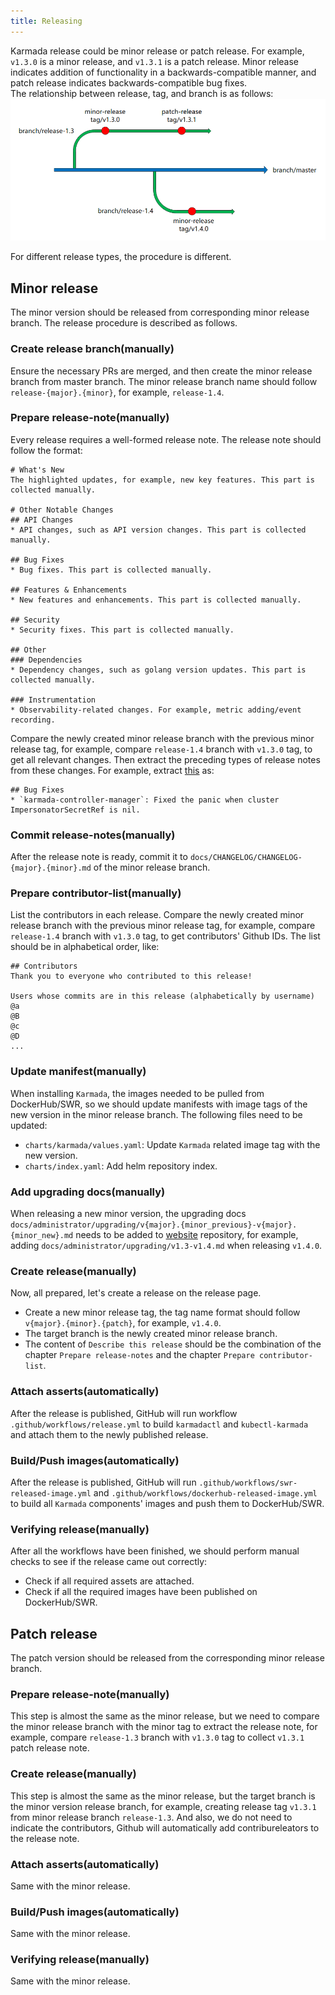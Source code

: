 ```yaml
---
title: Releasing
---
```


Karmada release could be minor release or patch release. For example, `v1.3.0` is a minor release, and `v1.3.1` is a patch release. Minor release indicates addition of functionality in a backwards-compatible manner, and patch release indicates backwards-compatible bug fixes.  
 The relationship between release, tag, and branch is as follows:
![img](../resources/developers/releasing.png)

For different release types, the procedure is different.

## Minor release
The minor version should be released from corresponding minor release branch. The release procedure is described as follows.

### Create release branch(manually)
Ensure the necessary PRs are merged, and then create the minor release branch from master branch. The minor release branch name should follow `release-{major}.{minor}`, for example, `release-1.4`.  

### Prepare release-note(manually)
Every release requires a well-formed release note. The release note should follow the format:
```text
# What's New
The highlighted updates, for example, new key features. This part is collected manually.

# Other Notable Changes
## API Changes
* API changes, such as API version changes. This part is collected manually.

## Bug Fixes
* Bug fixes. This part is collected manually.

## Features & Enhancements
* New features and enhancements. This part is collected manually.

## Security
* Security fixes. This part is collected manually.

## Other
### Dependencies
* Dependency changes, such as golang version updates. This part is collected manually.

### Instrumentation
* Observability-related changes. For example, metric adding/event recording.
```
Compare the newly created minor release branch with the previous minor release tag, for example, compare `release-1.4` branch with `v1.3.0` tag, to get all relevant changes. Then extract the preceding types of release notes from these changes. For example, extract [this](https://github.com/karmada-io/karmada/pull/2675) as:
```text
## Bug Fixes
* `karmada-controller-manager`: Fixed the panic when cluster ImpersonatorSecretRef is nil.
```

### Commit release-notes(manually)
After the release note is ready, commit it to `docs/CHANGELOG/CHANGELOG-{major}.{minor}.md` of the minor release branch.

### Prepare contributor-list(manually)
List the contributors in each release. Compare the newly created minor release branch with the previous minor release tag, for example, compare `release-1.4` branch with `v1.3.0` tag, to get contributors' Github IDs. The list should be in alphabetical order, like:
```text
## Contributors
Thank you to everyone who contributed to this release!

Users whose commits are in this release (alphabetically by username)
@a
@B
@c
@D
...
```

### Update manifest(manually)
When installing `Karmada`, the images needed to be pulled from DockerHub/SWR, so we should update manifests with image tags of the new version in the minor release branch. The following files need to be updated:
* `charts/karmada/values.yaml`: Update `Karmada` related image tag with the new version.
* `charts/index.yaml`: Add helm repository index.

### Add upgrading docs(manually)
When releasing a new minor version, the upgrading docs `docs/administrator/upgrading/v{major}.{minor_previous}-v{major}.{minor_new}.md` needs to be added to [website](https://github.com/karmada-io/website) repository, for example, adding `docs/administrator/upgrading/v1.3-v1.4.md` when releasing `v1.4.0`.

### Create release(manually)
Now, all prepared, let's create a release on the release page.  
* Create a new minor release tag, the tag name format should follow `v{major}.{minor}.{patch}`, for example, `v1.4.0`. 
* The target branch is the newly created minor release branch.
* The content of `Describe this release` should be the combination of the chapter `Prepare release-notes` and the chapter `Prepare contributor-list`.


### Attach asserts(automatically)
After the release is published, GitHub will run workflow `.github/workflows/release.yml` to build `karmadactl` and `kubectl-karmada` and attach them to the newly published release.


### Build/Push images(automatically)
After the release is published, GitHub will run `.github/workflows/swr-released-image.yml` and `.github/workflows/dockerhub-released-image.yml` to build all `Karmada` components' images and push them to DockerHub/SWR.

### Verifying release(manually)
After all the workflows have been finished, we should perform manual checks to see if the release came out correctly:
 * Check if all required assets are attached.
 * Check if all the required images have been published on DockerHub/SWR.

## Patch release
The patch version should be released from the corresponding minor release branch.

### Prepare release-note(manually)
This step is almost the same as the minor release, but we need to compare the minor release branch with the minor tag to extract the release note, for example, compare `release-1.3` branch with `v1.3.0` tag to collect `v1.3.1` patch release note.

### Create release(manually)
This step is almost the same as the minor release, but the target branch is the minor version release branch, for example, creating release tag `v1.3.1` from minor release branch `release-1.3`.
And also, we do not need to indicate the contributors, Github will automatically add contribureleators to the release note.

### Attach asserts(automatically)
Same with the minor release.

### Build/Push images(automatically)
Same with the minor release.

### Verifying release(manually)
Same with the minor release.
